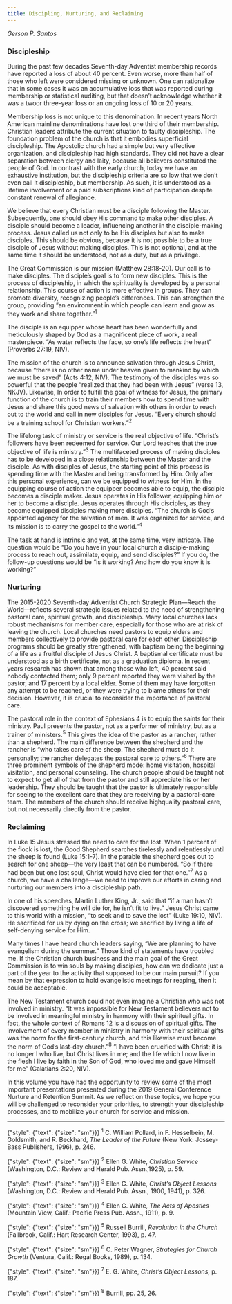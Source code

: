 ```yaml
---
title: Discipling, Nurturing, and Reclaiming
---
```


_Gerson P. Santos_

### Discipleship

During the past few decades Seventh-day Adventist membership records have reported a loss of about 40 percent. Even worse, more than half of those who left were considered missing or unknown. One can rationalize that in some cases it was an accumulative loss that was reported during membership or statistical auditing, but that doesn’t acknowledge whether it was a twoor three-year loss or an ongoing loss of 10 or 20 years.

Membership loss is not unique to this denomination. In recent years North American mainline denominations have lost one third of their membership. Christian leaders attribute the current situation to faulty discipleship. The foundation problem of the church is that it embodies superficial discipleship. The Apostolic church had a simple but very effective organization, and discipleship had high standards. They did not have a clear separation between clergy and laity, because all believers constituted the people of God. In contrast with the early church, today we have an exhaustive institution, but the discipleship criteria are so low that we don’t even call it discipleship, but membership. As such, it is understood as a lifetime involvement or a paid subscriptions kind of participation despite constant renewal of allegiance.

We believe that every Christian must be a disciple following the Master. Subsequently, one should obey His command to make other disciples. A disciple should become a leader, influencing another in the disciple-making process. Jesus called us not only to be His disciples but also to make disciples. This should be obvious, because it is not possible to be a true disciple of Jesus without making disciples. This is not optional, and at the same time it should be understood, not as a duty, but as a privilege.

The Great Commission is our mission (Matthew 28:18-20). Our call is to make disciples. The disciple’s goal is to form new disciples. This is the process of discipleship, in which the spirituality is developed by a personal relationship. This course of action is more effective in groups. They can promote diversity, recognizing people’s differences. This can strengthen the group, providing “an environment in which people can learn and grow as they work and share together.”<sup>1</sup>

The disciple is an equipper whose heart has been wonderfully and meticulously shaped by God as a magnificent piece of work, a real masterpiece. “As water reflects the face, so one’s life reflects the heart” (Proverbs 27:19, NIV).

The mission of the church is to announce salvation through Jesus Christ, because “there is no other name under heaven given to mankind by which we must be saved” (Acts 4:12, NIV). The testimony of the disciples was so powerful that the people “realized that they had been with Jesus” (verse 13, NKJV). Likewise, In order to fulfill the goal of witness for Jesus, the primary function of the church is to train their members how to spend time with Jesus and share this good news of salvation with others in order to reach out to the world and call in new disciples for Jesus. “Every church should be a training school for Christian workers.”<sup>2</sup>

The lifelong task of ministry or service is the real objective of life. “Christ’s followers have been redeemed for service. Our Lord teaches that the true objective of life is ministry.”<sup>3</sup> The multifaceted process of making disciples has to be developed in a close relationship between the Master and the disciple. As with disciples of Jesus, the starting point of this process is spending time with the Master and being transformed by Him. Only after this personal experience, can we be equipped to witness for Him. In the equipping course of action the equipper becomes able to equip, the disciple becomes a disciple maker. Jesus operates in His follower, equipping him or her to become a disciple. Jesus operates through His disciples, as they become equipped disciples making more disciples. “The church is God’s appointed agency for the salvation of men. It was organized for service, and its mission is to carry the gospel to the world.”<sup>4</sup>

The task at hand is intrinsic and yet, at the same time, very intricate. The question would be “Do you have in your local church a disciple-making process to reach out, assimilate, equip, and send disciples?” If you do, the follow-up questions would be “Is it working? And how do you know it is working?”

### Nurturing

The 2015-2020 Seventh-day Adventist Church Strategic Plan—Reach the World—reflects several strategic issues related to the need of strengthening pastoral care, spiritual growth, and discipleship. Many local churches lack robust mechanisms for member care, especially for those who are at risk of leaving the church. Local churches need pastors to equip elders and members collectively to provide pastoral care for each other. Discipleship programs should be greatly strengthened, with baptism being the beginning of a life as a fruitful disciple of Jesus Christ. A baptismal certificate must be understood as a birth certificate, not as a graduation diploma. In recent years research has shown that among those who left, 40 percent said nobody contacted them; only 9 percent reported they were visited by the pastor, and 17 percent by a local elder. Some of them may have forgotten any attempt to be reached, or they were trying to blame others for their decision. However, it is crucial to reconsider the importance of pastoral care.

The pastoral role in the context of Ephesians 4 is to equip the saints for their ministry. Paul presents the pastor, not as a performer of ministry, but as a trainer of ministers.<sup>5</sup> This gives the idea of the pastor as a rancher, rather than a shepherd. The main difference between the shepherd and the rancher is “who takes care of the sheep. The shepherd must do it personally; the rancher delegates the pastoral care to others.”<sup>6</sup> There are three prominent symbols of the shepherd mode: home visitation, hospital visitation, and personal counseling. The church people should be taught not to expect to get all of that from the pastor and still appreciate his or her leadership. They should be taught that the pastor is ultimately responsible for seeing to the excellent care that they are receiving by a pastoral-care team. The members of the church should receive highquality pastoral care, but not necessarily directly from the pastor.

### Reclaiming

In Luke 15 Jesus stressed the need to care for the lost. When 1 percent of the flock is lost, the Good Shepherd searches tirelessly and relentlessly until the sheep is found (Luke 15:1-7). In the parable the shepherd goes out to search for one sheep—the very least that can be numbered. “So if there had been but one lost soul, Christ would have died for that one.”<sup>7</sup> As a church, we have a challenge—we need to improve our efforts in caring and nurturing our members into a discipleship path.

In one of his speeches, Martin Luther King, Jr., said that “if a man hasn’t discovered something he will die for, he isn’t fit to live.” Jesus Christ came to this world with a mission, “to seek and to save the lost” (Luke 19:10, NIV). He sacrificed for us by dying on the cross; we sacrifice by living a life of self-denying service for Him.

Many times I have heard church leaders saying, “We are planning to have evangelism during the summer.” Those kind of statements have troubled me. If the Christian church business and the main goal of the Great Commission is to win souls by making disciples, how can we dedicate just a part of the year to the activity that supposed to be our main pursuit? If you mean by that expression to hold evangelistic meetings for reaping, then it could be acceptable.

The New Testament church could not even imagine a Christian who was not involved in ministry. “It was impossible for New Testament believers not to be involved in meaningful ministry in harmony with their spiritual gifts. In fact, the whole context of Romans 12 is a discussion of spiritual gifts. The involvement of every member in ministry in harmony with their spiritual gifts was the norm for the first-century church, and this likewise must become the norm of God’s last-day church.”<sup>8</sup> “I have been crucified with Christ; it is no longer I who live, but Christ lives in me; and the life which I now live in the flesh I live by faith in the Son of God, who loved me and gave Himself for me” (Galatians 2:20, NIV).

In this volume you have had the opportunity to review some of the most important presentations presented during the 2019 General Conference Nurture and Retention Summit. As we reflect on these topics, we hope you will be challenged to reconsider your priorities, to strength your discipleship processes, and to mobilize your church for service and mission.

---

{"style": {"text": {"size": "sm"}}}
<sup>1</sup> C. William Pollard, in F. Hesselbein, M. Goldsmith, and R. Beckhard, _The Leader of the Future_ (New York: Jossey-Bass Publishers, 1996), p. 246.

{"style": {"text": {"size": "sm"}}}
<sup>2</sup> Ellen G. White, _Christian Service_ (Washington, D.C.: Review and Herald Pub. Assn.,1925), p. 59.

{"style": {"text": {"size": "sm"}}}
<sup>3</sup> Ellen G. White, _Christ’s Object Lessons_ (Washington, D.C.: Review and Herald Pub. Assn., 1900, 1941), p. 326.

{"style": {"text": {"size": "sm"}}}
<sup>4</sup> Ellen G. White, _The Acts of Apostles_ (Mountain View, Calif.: Pacific Press Pub. Assn., 1911), p. 9.

{"style": {"text": {"size": "sm"}}}
<sup>5</sup> Russell Burrill, _Revolution in the Church_ (Fallbrook, Calif.: Hart Research Center, 1993), p. 47.

{"style": {"text": {"size": "sm"}}}
<sup>6</sup> C. Peter Wagner, _Strategies for Church Growth_ (Ventura, Calif.: Regal Books, 1989), p. 134.

{"style": {"text": {"size": "sm"}}}
<sup>7</sup> E. G. White, _Christ’s Object Lessons_, p. 187.

{"style": {"text": {"size": "sm"}}}
<sup>8</sup> Burrill, pp. 25, 26.